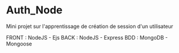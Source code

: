 # Auth_Node
Mini projet sur l'apprentissage de création de session d'un utilisateur

FRONT : NodeJS - Ejs
BACK : NodeJS - Express
BDD : MongoDB - Mongoose
